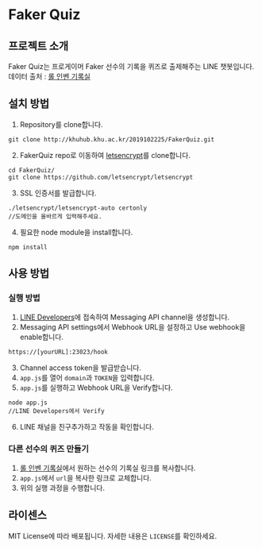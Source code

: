 # Faker Quiz
## 프로젝트 소개
Faker Quiz는 프로게이머 Faker 선수의 기록을 퀴즈로 출제해주는 LINE 챗봇입니다.
데이터 출처 : [롤 인벤 기록실](http://lol.inven.co.kr/dataninfo/proteam/progamer.php?code=135)

## 설치 방법
1. Repository를 clone합니다.
```
git clone http://khuhub.khu.ac.kr/2019102225/FakerQuiz.git
```
2. FakerQuiz repo로 이동하여 [letsencrypt](https://letsencrypt.org/ko/)를 clone합니다.
```
cd FakerQuiz/
git clone https://github.com/letsencrypt/letsencrypt
```
3. SSL 인증서를 발급합니다.
```
./letsencrypt/letsencrypt-auto certonly
//도메인을 올바르게 입력해주세요.
```
4. 필요한 node module을 install합니다.
```
npm install
```

## 사용 방법
### 실행 방법
1. [LINE Developers](https://developers.line.biz/en/)에 접속하여 Messaging API channel을 생성합니다.
2. Messaging API settings에서 Webhook URL을 설정하고 Use webhook을 enable합니다.
```
https://[yourURL]:23023/hook
```
3. Channel access token을 발급받습니다.
4. `app.js`를 열어 `domain`과 `TOKEN`을 입력합니다.
5. `app.js`를 실행하고 Webhook URL을 Verify합니다.
```
node app.js
//LINE Developers에서 Verify
```
6. LINE 채널을 친구추가하고 작동을 확인합니다.

### 다른 선수의 퀴즈 만들기
1. [롤 인벤 기록실](http://lol.inven.co.kr/dataninfo/match/playerList.php)에서 원하는 선수의 기록실 링크를 복사합니다.
2. `app.js`에서 `url`을 복사한 링크로 교체합니다.
3. 위의 실행 과정을 수행합니다.

## 라이센스
MIT License에 따라 배포됩니다. 자세한 내용은 `LICENSE`를 확인하세요.